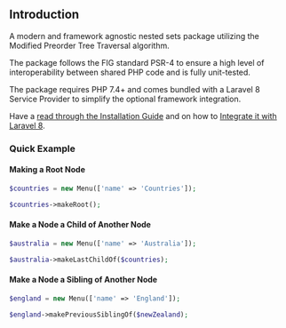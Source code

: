 ## Introduction

A modern and framework agnostic nested sets package utilizing the Modified Preorder Tree Traversal algorithm.

The package follows the FIG standard PSR-4 to ensure a high level of interoperability between shared PHP code and is fully unit-tested.

The package requires PHP 7.4+ and comes bundled with a Laravel 8 Service Provider to simplify the optional framework integration.

Have a [read through the Installation Guide](#installation) and on how to [Integrate it with Laravel 8](#laravel-8).

### Quick Example

#### Making a Root Node

```php
$countries = new Menu(['name' => 'Countries']);

$countries->makeRoot();
```

#### Make a Node a Child of Another Node

```php
$australia = new Menu(['name' => 'Australia']);

$australia->makeLastChildOf($countries);
```

#### Make a Node a Sibling of Another Node

```php
$england = new Menu(['name' => 'England']);

$england->makePreviousSiblingOf($newZealand);
```
